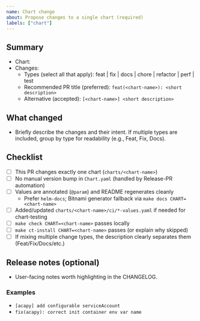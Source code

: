 ```yaml
---
name: Chart change
about: Propose changes to a single chart (required)
labels: ["chart"]
---
```


## Summary

- Chart: <chart-name>
- Changes:
	- Types (select all that apply): feat | fix | docs | chore | refactor | perf | test
	- Recommended PR title (preferred): `feat(<chart-name>): <short description>`
	- Alternative (accepted): `[<chart-name>] <short description>`

## What changed

- Briefly describe the changes and their intent. If multiple types are included, group by type for readability (e.g., Feat, Fix, Docs).

## Checklist

- [ ] This PR changes exactly one chart (`charts/<chart-name>`)
- [ ] No manual version bump in `Chart.yaml` (handled by Release-PR automation)
- [ ] Values are annotated (`@param`) and README regenerates cleanly
	- Prefer `helm-docs`; Bitnami generator fallback via `make docs CHART=<chart-name>`
- [ ] Added/updated `charts/<chart-name>/ci/*-values.yaml` if needed for chart-testing
- [ ] `make check CHART=<chart-name>` passes locally
- [ ] `make ct-install CHART=<chart-name>` passes (or explain why skipped)
- [ ] If mixing multiple change types, the description clearly separates them (Feat/Fix/Docs/etc.)

## Release notes (optional)

- User-facing notes worth highlighting in the CHANGELOG.

### Examples

- `[acapy] add configurable serviceAccount`
- `fix(acapy): correct init container env var name`

